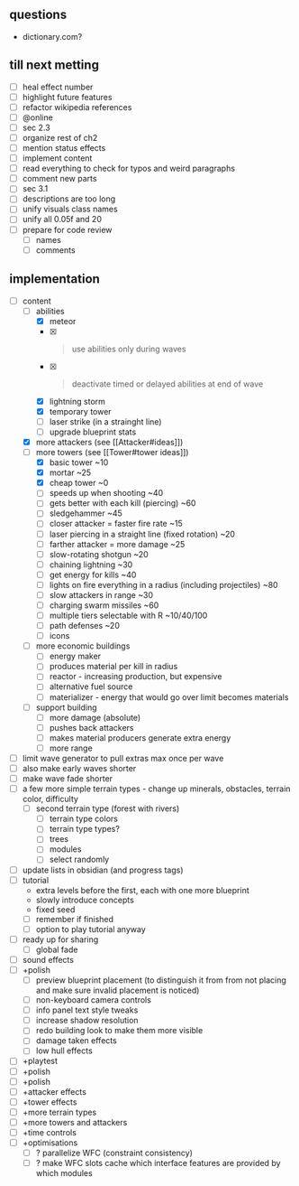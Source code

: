 ## questions
- dictionary.com?

## till next metting
- [ ] heal effect number
- [ ] highlight future features
- [ ] refactor wikipedia references
- [ ] @online
- [ ] sec 2.3
- [ ] organize rest of ch2
- [ ] mention status effects
- [ ] implement content
- [ ] read everything to check for typos and weird paragraphs
- [ ] comment new parts
- [ ] sec 3.1
- [ ] descriptions are too long
- [ ] unify visuals class names
- [ ] unify all 0.05f and 20
- [ ] prepare for code review
    - [ ] names
    - [ ] comments

## implementation 
- [ ] content
    - [ ] abilities
        - [x] meteor
        - [x] > use abilities only during waves
        - [x] > deactivate timed or delayed abilities at end of wave
        - [x] lightning storm
        - [x] temporary tower
        - [ ] laser strike (in a strainght line)
        - [ ] upgrade blueprint stats
    - [x] more attackers (see [[Attacker#ideas]])
    - [ ] more towers (see [[Tower#tower ideas]])
        - [x] basic tower ~10
        - [x] mortar ~25
        - [x] cheap tower ~0
        - [ ] speeds up when shooting ~40
        - [ ] gets better with each kill (piercing) ~60
        - [ ] sledgehammer ~45
        - [ ] closer attacker = faster fire rate ~15
        - [ ] laser piercing in a straight line (fixed rotation) ~20
        - [ ] farther attacker = more damage ~25
        - [ ] slow-rotating shotgun ~20
        - [ ] chaining lightning ~30
        - [ ] get energy for kills ~40
        - [ ] lights on fire everything in a radius (including projectiles) ~80
        - [ ] slow attackers in range ~30
        - [ ] charging swarm missiles ~60
        - [ ] multiple tiers selectable with R ~10/40/100
        - [ ] path defenses ~20
        - [ ] icons
    - [ ] more economic buildings
        - [ ] energy maker
        - [ ] produces material per kill in radius
        - [ ] reactor - increasing production, but expensive
        - [ ] alternative fuel source
        - [ ] materializer - energy that would go over limit becomes materials
    - [ ] support building
        - [ ] more damage (absolute)
        - [ ] pushes back attackers
        - [ ] makes material producers generate extra energy
        - [ ] more range
- [ ] limit wave generator to pull extras max once per wave
- [ ] also make early waves shorter
- [ ] make wave fade shorter
- [ ] a few more simple terrain types - change up minerals, obstacles, terrain color, difficulty
    - [ ] second terrain type (forest with rivers)
        - [ ] terrain type colors
        - [ ] terrain type types?
        - [ ] trees
        - [ ] modules
        - [ ] select randomly
- [ ] update lists in obsidian (and progress tags)
- [ ] tutorial
    - extra levels before the first, each with one more blueprint
    - slowly introduce concepts
    - fixed seed
    - [ ] remember if finished
    - [ ] option to play tutorial anyway
- [ ] ready up for sharing
    - [ ] global fade
- [ ] sound effects
- [ ] +polish
    - [ ] preview blueprint placement (to distinguish it from from not placing and make sure invalid placement is noticed)
    - [ ] non-keyboard camera controls
    - [ ] info panel text style tweaks
    - [ ] increase shadow resolution
    - [ ] redo building look to make them more visible
    - [ ] damage taken effects
    - [ ] low hull effects
- [ ] +playtest
- [ ] +polish
- [ ] +polish
- [ ] +attacker effects
- [ ] +tower effects
- [ ] +more terrain types
- [ ] +more towers and attackers
- [ ] +time controls
- [ ] +optimisations
    - [ ] ? parallelize WFC (constraint consistency)
    - [ ] ? make WFC slots cache which interface features are provided by which modules
